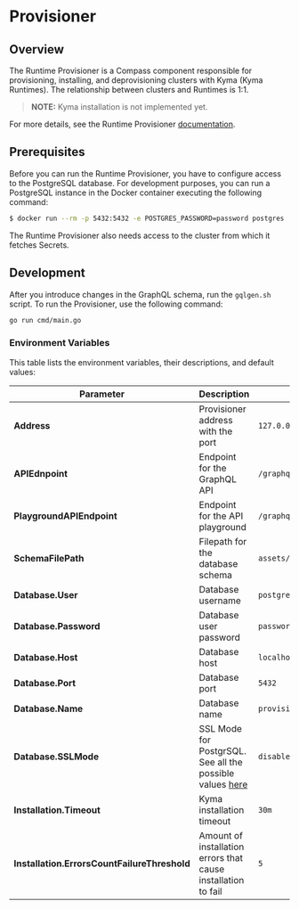 # Provisioner

## Overview

The Runtime Provisioner is a Compass component responsible for provisioning, installing, and deprovisioning clusters with Kyma (Kyma Runtimes). The relationship between clusters and Runtimes is 1:1.

> **NOTE:** Kyma installation is not implemented yet. 

For more details, see the Runtime Provisioner [documentation](https://github.com/kyma-incubator/compass/tree/master/docs/provisioner).

## Prerequisites

Before you can run the Runtime Provisioner, you have to configure access to the PostgreSQL database. For development purposes, you can run a PostgreSQL instance in the Docker container executing the following command:

```bash
$ docker run --rm -p 5432:5432 -e POSTGRES_PASSWORD=password postgres
```

The Runtime Provisioner also needs access to the cluster from which it fetches Secrets.  

## Development

After you introduce changes in the GraphQL schema, run the `gqlgen.sh` script.
To run the Provisioner, use the following command:

```bash
go run cmd/main.go
```

### Environment Variables

This table lists the environment variables, their descriptions, and default values:



| Parameter | Description | Default value |
|-----------|-------------|---------------|
| **Address** | Provisioner address with the port | `127.0.0.1:3050` |
| **APIEdnpoint** | Endpoint for the GraphQL API | `/graphql` |
| **PlaygroundAPIEndpoint** | Endpoint for the API playground | `/graphql` |
| **SchemaFilePath** | Filepath for the database schema | `assets/database/provisioner.sql` |
| **Database.User** | Database username | `postgres` |
| **Database.Password** | Database user password | `password` |
| **Database.Host** | Database host | `localhost` |
| **Database.Port** | Database port | `5432` |
| **Database.Name** | Database name | `provisioner` |
| **Database.SSLMode** | SSL Mode for PostgrSQL. See all the possible values [here](https://www.postgresql.org/docs/9.1/libpq-ssl.html)  | `disable`|
| **Installation.Timeout** | Kyma installation timeout | `30m`|
| **Installation.ErrorsCountFailureThreshold** | Amount of installation errors that cause installation to fail  | `5`|

